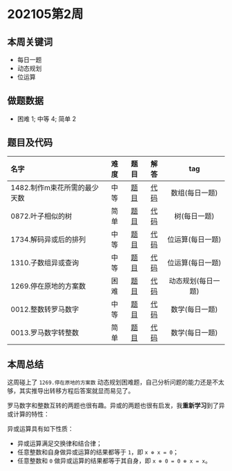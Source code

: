 <!--
 * @Description: 
 * @Autor: Au3C2
 * @Date: 2021-01-11 14:55:49
 * @LastEditors: Au3C2
 * @LastEditTime: 2021-05-17 15:04:57
-->
# 202105第2周

## 本周关键词

* 每日一题
* 动态规划
* 位运算

## 做题数据

* 困难 1; 中等 4; 简单 2

## 题目及代码

|名字|难度|题目|解答|tag|
|:-|:-:|:-:|:-:|:-:|
|1482.制作m束花所需的最少天数|中等|[题目](https://leetcode-cn.com/problems/minimum-number-of-days-to-make-m-bouquets/)|[代码](../Code/202105第2周/1482.制作m束花所需的最少天数.md)|数组(每日一题)
|0872.叶子相似的树|简单|[题目](https://leetcode-cn.com/problems/leaf-similar-trees/)|[代码](../Code/202105第2周/0872.叶子相似的树.md)|树(每日一题)
|1734.解码异或后的排列|中等|[题目](https://leetcode-cn.com/problems/decode-xored-permutation/)|[代码](../Code/202105第2周/1734.解码异或后的排列.md)|位运算(每日一题)
|1310.子数组异或查询|中等|[题目](https://leetcode-cn.com/problems/xor-queries-of-a-subarray/)|[代码](../Code/202105第2周/1310.子数组异或查询.md)|位运算(每日一题)
|1269.停在原地的方案数|困难|[题目](https://leetcode-cn.com/problems/number-of-ways-to-stay-in-the-same-place-after-some-steps/)|[代码](../Code/202105第2周/1269.停在原地的方案数.md)|动态规划(每日一题)
|0012.整数转罗马数字|中等|[题目](https://leetcode-cn.com/problems/integer-to-roman/)|[代码](../Code/202105第2周/0012.整数转罗马数字.md)|数学(每日一题)
|0013.罗马数字转整数|简单|[题目](https://leetcode-cn.com/problems/roman-to-integer/)|[代码](../Code/202105第2周/0013.罗马数字转整数.md)|数学(每日一题)


## 本周总结

这周碰上了 `1269.停在原地的方案数` 动态规划困难题，自己分析问题的能力还是不太够，其实推导出转移方程后答案就显而易见了。

罗马数字和整数互转的两题也很有趣。异或的两题也很有启发，我**重新学习**到了异或计算的特性：

异或运算具有如下性质：

- 异或运算满足交换律和结合律；
- 任意整数和自身做异或运算的结果都等于 `1`，即 `x ⊕ x = 0`；
- 任意整数和 `0` 做异或运算的结果都等于其自身，即 `x ⊕ 0 = 0 ⊕ x = x`。
